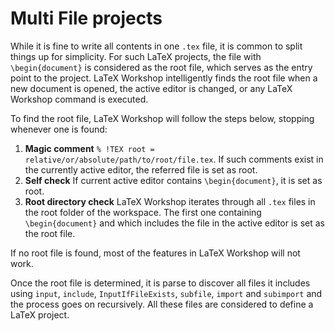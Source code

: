 # Multi File projects

While it is fine to write all contents in one `.tex` file, it is common to split things up for simplicity. For such LaTeX projects, the file with `\begin{document}` is considered as the root file, which serves as the entry point to the project. LaTeX Workshop intelligently finds the root file when a new document is opened, the active editor is changed, or any LaTeX Workshop command is executed.

To find the root file, LaTeX Workshop will follow the steps below, stopping whenever one is found:

1. **Magic comment** `% !TEX root = relative/or/absolute/path/to/root/file.tex`. If such comments exist in the currently active editor, the referred file is set as root.
2. **Self check** If current active editor contains `\begin{document}`, it is set as root.
3. **Root directory check** LaTeX Workshop iterates through all `.tex` files in the root folder of the workspace. The first one containing `\begin{document}` and which includes the file in the active editor is set as the root file.

If no root file is found, most of the features in LaTeX Workshop will not work.

Once the root file is determined, it is parse to discover all files it includes using `input`, `include`, `InputIfFileExists`, `subfile`, `import` and `subimport` and the process goes on recursively. All these files are considered to define a LaTeX project.
